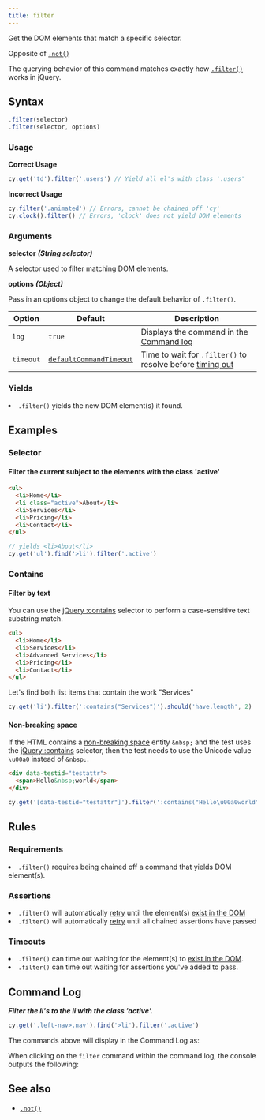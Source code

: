 ```yaml
---
title: filter
---
```


Get the DOM elements that match a specific selector.

<Alert type="info">

Opposite of [`.not()`](/api/commands/not)

</Alert>

<Alert type="info">

The querying behavior of this command matches exactly how
[`.filter()`](http://api.jquery.com/filter) works in jQuery.

</Alert>

## Syntax

```javascript
.filter(selector)
.filter(selector, options)
```

### Usage

**<Icon name="check-circle" color="green"></Icon> Correct Usage**

```javascript
cy.get('td').filter('.users') // Yield all el's with class '.users'
```

**<Icon name="exclamation-triangle" color="red"></Icon> Incorrect Usage**

```javascript
cy.filter('.animated') // Errors, cannot be chained off 'cy'
cy.clock().filter() // Errors, 'clock' does not yield DOM elements
```

### Arguments

**<Icon name="angle-right"></Icon> selector** **_(String selector)_**

A selector used to filter matching DOM elements.

**<Icon name="angle-right"></Icon> options** **_(Object)_**

Pass in an options object to change the default behavior of `.filter()`.

| Option    | Default                                                              | Description                                                                              |
| --------- | -------------------------------------------------------------------- | ---------------------------------------------------------------------------------------- |
| `log`     | `true`                                                               | Displays the command in the [Command log](/guides/core-concepts/cypress-app#Command-Log) |
| `timeout` | [`defaultCommandTimeout`](/guides/references/configuration#Timeouts) | Time to wait for `.filter()` to resolve before [timing out](#Timeouts)                   |

### Yields [<Icon name="question-circle"/>](/guides/core-concepts/introduction-to-cypress#Subject-Management)

<List><li>`.filter()` yields the new DOM element(s) it found.</li></List>

## Examples

### Selector

#### Filter the current subject to the elements with the class 'active'

```html
<ul>
  <li>Home</li>
  <li class="active">About</li>
  <li>Services</li>
  <li>Pricing</li>
  <li>Contact</li>
</ul>
```

```javascript
// yields <li>About</li>
cy.get('ul').find('>li').filter('.active')
```

### Contains

#### Filter by text

You can use the [jQuery :contains](https://api.jquery.com/contains-selector/)
selector to perform a case-sensitive text substring match.

```html
<ul>
  <li>Home</li>
  <li>Services</li>
  <li>Advanced Services</li>
  <li>Pricing</li>
  <li>Contact</li>
</ul>
```

Let's find both list items that contain the work "Services"

```javascript
cy.get('li').filter(':contains("Services")').should('have.length', 2)
```

#### Non-breaking space

If the HTML contains a
[non-breaking space](https://en.wikipedia.org/wiki/Non-breaking_space) entity
`&nbsp;` and the test uses the
[jQuery :contains](https://api.jquery.com/contains-selector/) selector, then the
test needs to use the Unicode value `\u00a0` instead of `&nbsp;`.

```html
<div data-testid="testattr">
  <span>Hello&nbsp;world</span>
</div>
```

```javascript
cy.get('[data-testid="testattr"]').filter(':contains("Hello\u00a0world")')
```

## Rules

### Requirements [<Icon name="question-circle"/>](/guides/core-concepts/introduction-to-cypress#Chains-of-Commands)

<List><li>`.filter()` requires being chained off a command that yields DOM
element(s).</li></List>

### Assertions [<Icon name="question-circle"/>](/guides/core-concepts/introduction-to-cypress#Assertions)

<List><li>`.filter()` will automatically
[retry](/guides/core-concepts/retry-ability) until the element(s)
[exist in the DOM](/guides/core-concepts/introduction-to-cypress#Default-Assertions)</li><li>`.filter()`
will automatically [retry](/guides/core-concepts/retry-ability) until all
chained assertions have passed</li></List>

### Timeouts [<Icon name="question-circle"/>](/guides/core-concepts/introduction-to-cypress#Timeouts)

<List><li>`.filter()` can time out waiting for the element(s) to
[exist in the DOM](/guides/core-concepts/introduction-to-cypress#Default-Assertions).</li><li>`.filter()`
can time out waiting for assertions you've added to pass.</li></List>

## Command Log

**_Filter the li's to the li with the class 'active'._**

```javascript
cy.get('.left-nav>.nav').find('>li').filter('.active')
```

The commands above will display in the Command Log as:

<DocsImage src="/img/api/filter/filter-el-by-selector.png" alt="Command Log filter" ></DocsImage>

When clicking on the `filter` command within the command log, the console
outputs the following:

<DocsImage src="/img/api/filter/console-shows-list-and-filtered-element.png" alt="console.log filter" ></DocsImage>

## See also

- [`.not()`](/api/commands/not)
